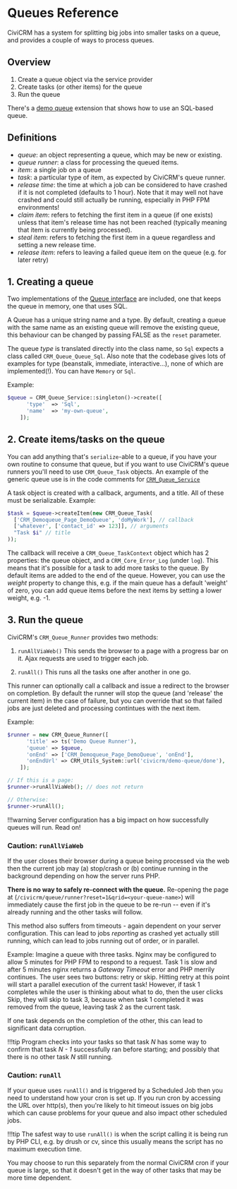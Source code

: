 # Queues Reference

CiviCRM has a system for splitting big jobs into smaller tasks on a queue, and provides a couple of ways to process queues.

## Overview

1. Create a queue object via the service provider
2. Create tasks (or other items) for the queue
3. Run the queue

There's a [demo queue](https://lab.civicrm.org/dev/core/blob/master/tools/extensions/org.civicrm.demoqueue/CRM/Demoqueue/Page/DemoQueue.php)
extension that shows how to use an SQL-based queue.

## Definitions

- *queue*: an object representing a queue, which may be new or existing.
- *queue runner*: a class for processing the queued items.
- *item*: a single job on a queue
- *task*: a particular type of item, as expected by CiviCRM's queue runner.
- *release time*: the time at which a job can be considered to have crashed if it
  is not completed (defaults to 1 hour). Note that it may well not have crashed
  and could still actually be running, especially in PHP FPM environments!
- *claim item*: refers to fetching the first item in a queue (if one exists)
  unless that item's release time has not been reached (typically meaning that
  item is currently being processed).
- *steal item*: refers to fetching the first item in a queue regardless and
  setting a new release time.
- *release item*: refers to leaving a failed queue item on the queue (e.g. for
  later retry)

## 1. Creating a queue

Two implementations of the [Queue interface](https://lab.civicrm.org/dev/core/blob/master/CRM/Queue/Queue.php) are included, one that keeps
the queue in memory, one that uses SQL.

A Queue has a unique string name and a type. By default, creating a queue with
the same name as an existing queue will remove the existing queue, this
behaviour can be changed by passing FALSE as the `reset` parameter.

The queue *type* is translated directly into the class name, so `Sql` expects a
class called `CRM_Queue_Queue_Sql`. Also note that the codebase gives lots of
examples for type (beanstalk, immediate, interactive...), none of which are
implemented(!). You can have `Memory` or `Sql`.

Example:

```php
$queue = CRM_Queue_Service::singleton()->create([
      'type'  => 'Sql',
      'name'  => 'my-own-queue',
    ]);
```

## 2. Create items/tasks on the queue

You can add anything that's `serialize`-able to a queue, if you have your own
routine to consume that queue, but if you want to use CiviCRM's queue runners
you'll need to use `CRM_Queue_Task` objects. An example of the generic queue use
is in the code comments for [`CRM_Queue_Service`](https://lab.civicrm.org/dev/core/blob/master/CRM/Queue/Service.php#L29)

A task object is created with a callback, arguments, and a title. All of these
must be serializable. Example:

```php
$task = $queue->createItem(new CRM_Queue_Task(
  ['CRM_Demoqueue_Page_DemoQueue', 'doMyWork'], // callback
  ['whatever', ['contact_id' => 123]], // arguments
  "Task $i" // title
));
```

The callback will receive a `CRM_Queue_TaskContext` object which has 2
properties: the queue object, and a `CRM_Core_Error_Log` (under `log`). This
means that it's possible for a task to add more tasks to the queue. By default
items are added to the end of the queue. However, you can use the *weight*
property to change this, e.g. if the main queue has a default
'weight' of zero, you can add queue items before the next items by setting a
lower weight, e.g. -1.

## 3. Run the queue

CiviCRM's `CRM_Queue_Runner` provides two methods:

1. `runAllViaWeb()` This sends the browser to a page with a progress bar on it.
   Ajax requests are used to trigger each job.

2. `runAll()` This runs all the tasks one after another in one go.

This runner can optionally call a callback and issue a redirect to the browser on
completion. By default the runner will stop the queue (and 'release' the current
item) in the case of failure, but you can override that so that failed jobs are
just deleted and processing contintues with the next item.

Example:

```php
$runner = new CRM_Queue_Runner([
      'title' => ts('Demo Queue Runner'),
      'queue' => $queue,
      'onEnd' => ['CRM_Demoqueue_Page_DemoQueue', 'onEnd'],
      'onEndUrl' => CRM_Utils_System::url('civicrm/demo-queue/done'),
    ]);

// If this is a page:
$runner->runAllViaWeb(); // does not return

// Otherwise:
$runner->runAll();
```

!!!warning
    Server configuration has a big impact on how successfully queues will run.
    Read on!

### Caution: `runAllViaWeb`

If the user closes their browser during a queue being processed via the web then
the current job may (a) stop/crash or (b) continue running in the background
depending on how the server runs PHP.

**There is no way to safely re-connect with the queue.** Re-opening the page at
(`/civicrm/queue/runner?reset=1&qrid=<your-queue-name>`) will immediately cause
the first job in the queue to be re-run -- even if it's already running and the
other tasks will follow.

This method also suffers from timeouts - again dependent on your server
configuration. This can lead to jobs *reporting* as crashed yet actually still
running, which can lead to jobs running out of order, or in parallel.

Example: Imagine a queue with three tasks. Nginx may be configured to allow 5
minutes for PHP FPM to respond to a request. Task 1 is slow and after 5 minutes
nginx returns a *Gateway Timeout* error and PHP merrily continues. The user sees
two buttons: retry or skip. Hitting retry at this point will start a parallel
execution of the current task!  However, if task 1 completes while the user is
thinking about what to do, then the user clicks Skip, they will skip to task 3,
because when task 1 completed it was removed from the queue, leaving task 2 as
the current task.

If one task depends on the completion of the other, this can lead to significant
data corruption.

!!!tip
    Program checks into your tasks so that task *N* has some way to confirm that
    task *N - 1* successfully ran before starting; and possibly that there is no
    other task *N* still running.


### Caution: `runAll`

If your queue uses `runAll()` and is triggered by a Scheduled Job then you need
to understand how your cron is set up. If you run cron by accessing the URL over
http(s), then you're likely to hit timeout issues on big jobs which can cause
problems for your queue and also impact other scheduled jobs.

!!!tip
    The safest way to use `runAll()` is when the script calling it is being run
    by PHP CLI, e.g. by drush or cv, since this usually means the script has no
    maximum execution time.

You may choose to run this separately from the normal CiviCRM cron if your queue
is large, so that it doesn't get in the way of other tasks that may be more time
dependent.

